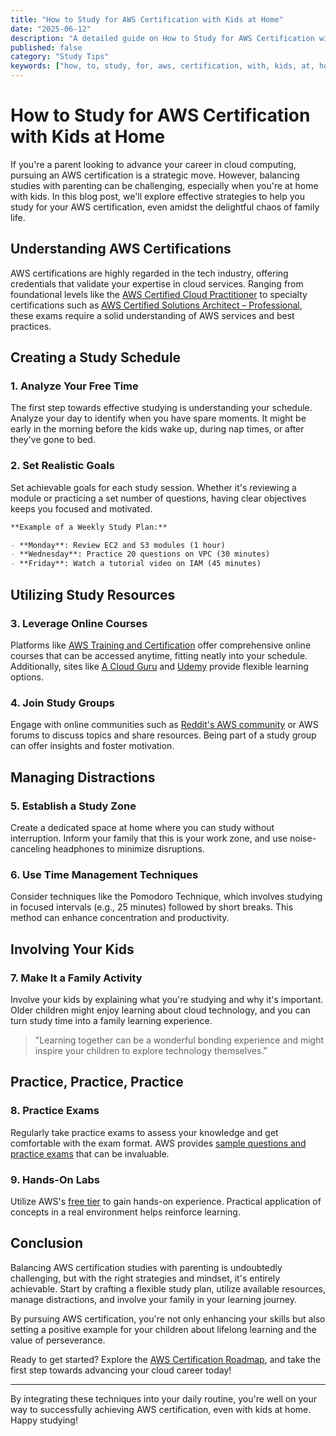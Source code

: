 ```yaml
---
title: "How to Study for AWS Certification with Kids at Home"
date: "2025-06-12"
description: "A detailed guide on How to Study for AWS Certification with Kids at Home"
published: false
category: "Study Tips"
keywords: ["how, to, study, for, aws, certification, with, kids, at, home"]
---
```


# How to Study for AWS Certification with Kids at Home

If you're a parent looking to advance your career in cloud computing, pursuing an AWS certification is a strategic move. However, balancing studies with parenting can be challenging, especially when you're at home with kids. In this blog post, we'll explore effective strategies to help you study for your AWS certification, even amidst the delightful chaos of family life.

## Understanding AWS Certifications

AWS certifications are highly regarded in the tech industry, offering credentials that validate your expertise in cloud services. Ranging from foundational levels like the [AWS Certified Cloud Practitioner](https://aws.amazon.com/certification/certified-cloud-practitioner/) to specialty certifications such as [AWS Certified Solutions Architect – Professional](https://aws.amazon.com/certification/certified-solutions-architect-professional/), these exams require a solid understanding of AWS services and best practices.

## Creating a Study Schedule

### 1. Analyze Your Free Time

The first step towards effective studying is understanding your schedule. Analyze your day to identify when you have spare moments. It might be early in the morning before the kids wake up, during nap times, or after they've gone to bed.

### 2. Set Realistic Goals

Set achievable goals for each study session. Whether it's reviewing a module or practicing a set number of questions, having clear objectives keeps you focused and motivated.

```markdown
**Example of a Weekly Study Plan:**

- **Monday**: Review EC2 and S3 modules (1 hour)
- **Wednesday**: Practice 20 questions on VPC (30 minutes)
- **Friday**: Watch a tutorial video on IAM (45 minutes)
```

## Utilizing Study Resources

### 3. Leverage Online Courses

Platforms like [AWS Training and Certification](https://aws.amazon.com/training/) offer comprehensive online courses that can be accessed anytime, fitting neatly into your schedule. Additionally, sites like [A Cloud Guru](https://acloudguru.com/) and [Udemy](https://www.udemy.com/courses/search/?q=aws+certification) provide flexible learning options.

### 4. Join Study Groups

Engage with online communities such as [Reddit's AWS community](https://www.reddit.com/r/aws/) or AWS forums to discuss topics and share resources. Being part of a study group can offer insights and foster motivation.

## Managing Distractions

### 5. Establish a Study Zone

Create a dedicated space at home where you can study without interruption. Inform your family that this is your work zone, and use noise-canceling headphones to minimize disruptions.

### 6. Use Time Management Techniques

Consider techniques like the Pomodoro Technique, which involves studying in focused intervals (e.g., 25 minutes) followed by short breaks. This method can enhance concentration and productivity.

## Involving Your Kids

### 7. Make It a Family Activity

Involve your kids by explaining what you're studying and why it's important. Older children might enjoy learning about cloud technology, and you can turn study time into a family learning experience.

> "Learning together can be a wonderful bonding experience and might inspire your children to explore technology themselves."

## Practice, Practice, Practice

### 8. Practice Exams

Regularly take practice exams to assess your knowledge and get comfortable with the exam format. AWS provides [sample questions and practice exams](https://aws.amazon.com/certification/certification-prep/) that can be invaluable.

### 9. Hands-On Labs

Utilize AWS's [free tier](https://aws.amazon.com/free/) to gain hands-on experience. Practical application of concepts in a real environment helps reinforce learning.

## Conclusion

Balancing AWS certification studies with parenting is undoubtedly challenging, but with the right strategies and mindset, it's entirely achievable. Start by crafting a flexible study plan, utilize available resources, manage distractions, and involve your family in your learning journey.

By pursuing AWS certification, you're not only enhancing your skills but also setting a positive example for your children about lifelong learning and the value of perseverance.

Ready to get started? Explore the [AWS Certification Roadmap](https://aws.amazon.com/certification/), and take the first step towards advancing your cloud career today!

---

By integrating these techniques into your daily routine, you're well on your way to successfully achieving AWS certification, even with kids at home. Happy studying!